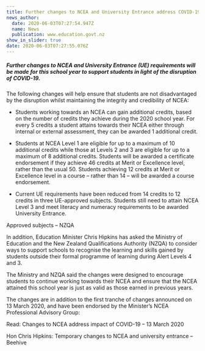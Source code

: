 ```yaml
---
title: Further changes to NCEA and University Entrance address COVID-19 impact
news_author:
  date: 2020-06-03T07:27:54.947Z
  name: News
  publication: www.education.govt.nz
show_in_slider: true
date: 2020-06-03T07:27:55.076Z
---
```

##### Further changes to NCEA and University Entrance (UE) requirements will be made for this school year to support students in light of the disruption of COVID-19.

The following changes will help ensure that students are not disadvantaged by the disruption whilst maintaining the integrity and credibility of NCEA:

* Students working towards an NCEA can gain additional credits, based on the number of credits they achieve during the 2020 school year. For every 5 credits a student attains towards their NCEA either through internal or external assessment, they can be awarded 1 additional credit. 

* Students at NCEA Level 1 are eligible for up to a maximum of 10 additional credits while those at Levels 2 and 3 are eligible for up to a maximum of 8 additional credits.
Students will be awarded a certificate endorsement if they achieve 46 credits at Merit or Excellence level, rather than the usual 50. Students achieving 12 credits at Merit or Excellence level in a course – rather than 14 – will be awarded a course endorsement.

* Current UE requirements have been reduced from 14 credits to 12 credits in three UE-approved subjects. Students still need to attain NCEA Level 3 and meet literacy and numeracy requirements to be awarded University Entrance.

Approved subjects – NZQA

In addition, Education Minister Chris Hipkins has asked the Ministry of Education and the New Zealand Qualifications Authority (NZQA) to consider ways to support schools to recognise the learning and skills gained by students outside their formal programme of learning during Alert Levels 4 and 3.

The Ministry and NZQA said the changes were designed to encourage students to continue working towards their NCEA and ensure that the NCEA attained this school year is just as valid as those earned in previous years.

The changes are in addition to the first tranche of changes announced on 13 March 2020, and have been endorsed by the Minister’s NCEA Professional Advisory Group:

Read: Changes to NCEA address impact of COVID-19 – 13 March 2020

Hon Chris Hipkins: Temporary changes to NCEA and university entrance – Beehive

